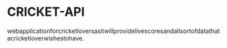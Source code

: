 # CRICKET-API
webapplicationforcricketloversasitwillprovidelivescoresandallsortofdatathatacricketloverwishestohave.
